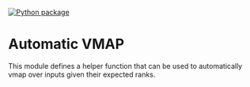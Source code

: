 [![Python package](https://github.com/mathisgerdes/autovmap/actions/workflows/python-package.yml/badge.svg)](https://github.com/mathisgerdes/autovmap/actions/workflows/python-package.yml)
# Automatic VMAP
This module defines a helper function that can be used to automatically 
vmap over inputs given their expected ranks.